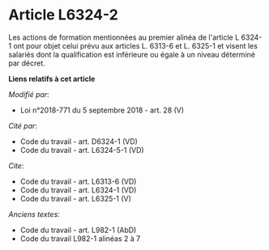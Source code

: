 # Article L6324-2

Les actions de formation mentionnées au premier alinéa de l'article L 6324-1 ont pour objet celui prévu aux articles L.
6313-6 et L. 6325-1 et visent les salariés dont la qualification est inférieure ou égale à un niveau déterminé par décret.

**Liens relatifs à cet article**

_Modifié par_:

  - Loi n°2018-771 du 5 septembre 2018 - art. 28 (V)

_Cité par_:

  - Code du travail - art. D6324-1 (VD)
  - Code du travail - art. L6324-5-1 (VD)

_Cite_:

  - Code du travail - art. L6313-6 (VD)
  - Code du travail - art. L6324-1 (VD)
  - Code du travail - art. L6325-1 (V)

_Anciens textes_:

  - Code du travail - art. L982-1 (AbD)
  - Code du travail L982-1 alinéas 2 à 7
